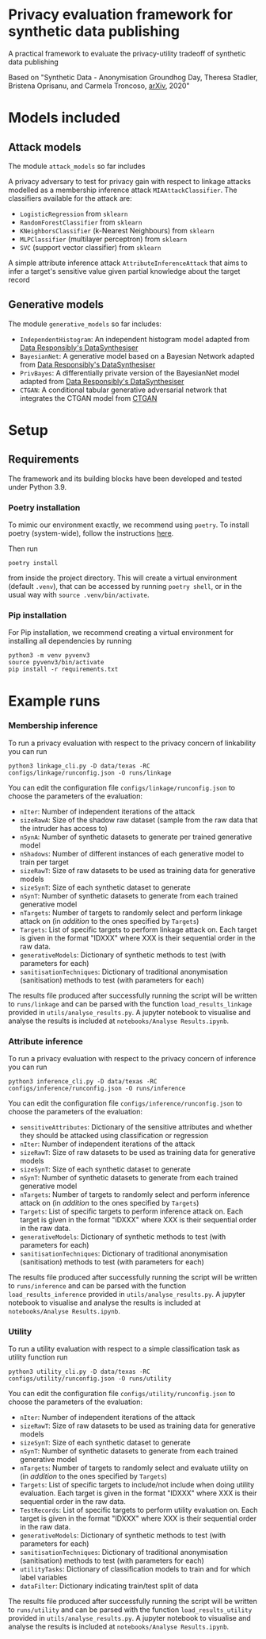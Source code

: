 # Privacy evaluation framework for synthetic data publishing
A practical framework to evaluate the privacy-utility tradeoff of synthetic data publishing 

Based on "Synthetic Data - Anonymisation Groundhog Day, Theresa Stadler, Bristena Oprisanu, and Carmela Troncoso, [arXiv](https://arxiv.org/abs/2011.07018), 2020"


# Models included

## Attack models
The module `attack_models` so far includes

A privacy adversary to test for privacy gain with respect to linkage attacks modelled as a membership inference attack `MIAAttackClassifier`. The classifiers available for the attack are:
- `LogisticRegression` from `sklearn`
- `RandomForestClassifier` from `sklearn`
- `KNeighborsClassifier` (k-Nearest Neighbours) from `sklearn`
- `MLPClassifier` (multilayer perceptron) from `sklearn`
- `SVC` (support vector classifier) from `sklearn`

A simple attribute inference attack `AttributeInferenceAttack` that aims to infer a target's sensitive value given partial knowledge about the target record

## Generative models
The module `generative_models` so far includes:   
- `IndependentHistogram`: An independent histogram model adapted from [Data Responsibly's DataSynthesiser](https://github.com/DataResponsibly/DataSynthesizer)
- `BayesianNet`: A generative model based on a Bayesian Network adapted from [Data Responsibly's DataSynthesiser](https://github.com/DataResponsibly/DataSynthesizer)
- `PrivBayes`: A differentially private version of the BayesianNet model adapted from [Data Responsibly's DataSynthesiser](https://github.com/DataResponsibly/DataSynthesizer)
- `CTGAN`: A conditional tabular generative adversarial network that integrates the CTGAN model from [CTGAN](https://github.com/sdv-dev/CTGAN)


# Setup

## Requirements
The framework and its building blocks have been developed and tested under Python 3.9.


### Poetry installation
To mimic our environment exactly, we recommend using `poetry`. To install poetry (system-wide), follow the instructions [here](https://python-poetry.org/docs/).

Then run
```
poetry install
```
from inside the project directory. This will create a virtual environment (default `.venv`), that can be accessed by running `poetry shell`, or in the usual way with `source .venv/bin/activate`.


### Pip installation

For Pip installation, we recommend creating a virtual environment for installing all dependencies by running
```
python3 -m venv pyvenv3
source pyvenv3/bin/activate
pip install -r requirements.txt
```


# Example runs

### Membership inference
To run a privacy evaluation with respect to the privacy concern of linkability you can run
```
python3 linkage_cli.py -D data/texas -RC configs/linkage/runconfig.json -O runs/linkage
```
You can edit the configuration file `configs/linkage/runconfig.json` to choose the 
parameters of the evaluation:
- `nIter`: Number of independent iterations of the attack
- `sizeRawA`: Size of the shadow raw dataset (sample from the raw data that the intruder has access to)
- `nSynA`: Number of synthetic datasets to generate per trained generative model
- `nShadows`: Number of different instances of each generative model to train per target
- `sizeRawT`: Size of raw datasets to be used as training data for generative models
- `sizeSynT`: Size of each synthetic dataset to generate
- `nSynT`: Number of synthetic datasets to generate from each trained generative model
- `nTargets`: Number of targets to randomly select and perform linkage attack on (in *addition* to the ones specified by `Targets`)
- `Targets`: List of specific targets to perform linkage attack on. Each target is given in the format "IDXXX" where XXX is their sequential order in the raw data.
- `generativeModels`: Dictionary of synthetic methods to test (with parameters for each)
- `sanitisationTechniques`: Dictionary of traditional anonymisation (sanitisation) methods to test (with parameters for each)

The results file produced after successfully running the script will be written to `runs/linkage` and can be parsed with the function `load_results_linkage` provided in `utils/analyse_results.py`.
A jupyter notebook to visualise and analyse the results is included at `notebooks/Analyse Results.ipynb`.

### Attribute inference
To run a privacy evaluation with respect to the privacy concern of inference you can run
```
python3 inference_cli.py -D data/texas -RC configs/inference/runconfig.json -O runs/inference
```
You can edit the configuration file `configs/inference/runconfig.json` to choose the 
parameters of the evaluation:
- `sensitiveAttributes`: Dictionary of the sensitive attributes and whether they should be attacked using classification or regression
- `nIter`: Number of independent iterations of the attack
- `sizeRawT`: Size of raw datasets to be used as training data for generative models
- `sizeSynT`: Size of each synthetic dataset to generate
- `nSynT`: Number of synthetic datasets to generate from each trained generative model
- `nTargets`: Number of targets to randomly select and perform inference attack on (in *addition* to the ones specified by `Targets`)
- `Targets`: List of specific targets to perform inference attack on. Each target is given in the format "IDXXX" where XXX is their sequential order in the raw data.
- `generativeModels`: Dictionary of synthetic methods to test (with parameters for each)
- `sanitisationTechniques`: Dictionary of traditional anonymisation (sanitisation) methods to test (with parameters for each)

The results file produced after successfully running the script will be written to `runs/inference` and can be parsed with the function `load_results_inference` provided in `utils/analyse_results.py`.
A jupyter notebook to visualise and analyse the results is included at `notebooks/Analyse Results.ipynb`.

### Utility
To run a utility evaluation with respect to a simple classification task as utility function run

```
python3 utility_cli.py -D data/texas -RC configs/utility/runconfig.json -O runs/utility
```
You can edit the configuration file `configs/utility/runconfig.json` to choose the 
parameters of the evaluation:
- `nIter`: Number of independent iterations of the attack
- `sizeRawT`: Size of raw datasets to be used as training data for generative models
- `sizeSynT`: Size of each synthetic dataset to generate
- `nSynT`: Number of synthetic datasets to generate from each trained generative model
- `nTargets`: Number of targets to randomly select and evaluate utility on (in *addition* to the ones specified by `Targets`)
- `Targets`: List of specific targets to include/not include when doing utility evaluation. Each target is given in the format "IDXXX" where XXX is their sequential order in the raw data.
- `TestRecords`: List of specific targets to perform utility evaluation on. Each target is given in the format "IDXXX" where XXX is their sequential order in the raw data.
- `generativeModels`: Dictionary of synthetic methods to test (with parameters for each)
- `sanitisationTechniques`: Dictionary of traditional anonymisation (sanitisation) methods to test (with parameters for each)
- `utilityTasks`: Dictionary of classification models to train and for which label variables
- `dataFilter`: Dictionary indicating train/test split of data

The results file produced after successfully running the script will be written to `runs/utility` and can be parsed with the function `load_results_utility` provided in `utils/analyse_results.py`.
A jupyter notebook to visualise and analyse the results is included at `notebooks/Analyse Results.ipynb`.
